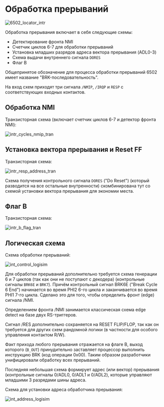 # Обработка прерываний

![6502_locator_intr](/BreakingNESWiki/imgstore/6502/6502_locator_intr.jpg)

Обработка прерывания включает в себя следующие схемы:
- Детектирование фронта NMI
- Счетчик циклов 6-7 для обработки прерываний
- Установка младших разрядов адреса вектора прерывания (ADL0-3)
- Схема выдачи внутреннего сигнала `DORES`
- Флаг B

Общепринятое обозначение для процесса обработки прерываний 6502 имеет название "BRK-последовательность".

На вход схем приходят три сигнала `/NMIP`, `/IRQP` и `RESP` с соответствующих входных контактов.

## Обработка NMI

Транзисторная схема (включает счетчик циклов 6-7 и детектор фронта NMI):

![intr_cycles_nmip_tran](/BreakingNESWiki/imgstore/intr_cycles_nmip_tran.jpg)

## Установка вектора прерывания и Reset FF

Транзисторная схема:

![intr_resp_address_tran](/BreakingNESWiki/imgstore/intr_resp_address_tran.jpg)

Схема получения контрольного сигнала `DORES` ("Do Reset") (который разводится на все остальные внутренности) скомбинирована тут со схемой установки вектора прерывания для экономии места.

## Флаг B

Транзисторная схема:

![intr_b_flag_tran](/BreakingNESWiki/imgstore/intr_b_flag_tran.jpg)

## Логическая схема

Схема обработки прерываний:

![int_control_logisim](/BreakingNESWiki/imgstore/logisim/int_control_logisim.jpg)

Для обработки прерываний дополнительно требуется схема генерации 6 и 7 циклов (так как они не поступают с декодера) (контрольные сигналы `BRK6E` и `BRK7`). Причём контрольный сигнал BRK6E ("Break Cycle 6 End") начинается во время PHI2 6-го цикла и заканчивается во время PHI1 7-го цикла. Сделано это для того, чтобы определить фронт (edge) сигнала /NMI.

Определением фронта /NMI занимается классическая схема edge detect на базе двух RS-триггеров.

Сигнал /RES дополнительно сохраняется на RESET FLIP/FLOP, так как он требуется для других схем рандомной логики (в частности для особого управления контактом R/W).

Факт прихода любого прерывания отражается на флаге B, выход которого (`B_OUT`) принудительно заставляет процессор выполнить инструкцию BRK (код операции 0x00). Таким образом разработчики унифицировали обработку всех прерываний.

Последняя небольшая схема формирует адрес (или вектор) прерывания (контрольные сигналы 0/ADL0, 0/ADL1 и 0/ADL2), которые управляют младшими 3 разрядами шины адреса.

Схема для установки адреса обработчика прерывания:

![int_address_logisim](/BreakingNESWiki/imgstore/logisim/int_address_logisim.jpg)
